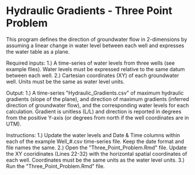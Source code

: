 # Hydraulic Gradients - Three Point Problem
This program defines the direction of groundwater flow in 2-dimensions by assuming a linear change in water level between each well and expresses the water table as a plane.

Required inputs: 
1.) A time-series of water levels from three wells (see example files). Water levels must be expressed relative to the same datum between each well.
2.) Cartesian coordinates (XY) of each groundwater well. Units must be the same as water level units. 

Output: 
1.) A time-series "Hydraulic_Gradients.csv" of maximum hydraulic gradients (slope of the plane), and direction of maximum gradients (inferred direction of groundwater flow), and the corresponding water levels for each calculation. Gradient is unitless (L/L) and direction is reported in degrees from the positive Y-axis (or degrees from north if the well coordinates are in UTM).  

Instructions: 
1.) Update the water levels and Date & Time columns within each of the example Well_#.csv time-series file. Keep the date format and file names the same.
2.) Open the "Three_Point_Problem.Rmd" file. Update the XY cooridinates (Lines 22-32) with the horizontal spatial coordinates of each well. Coordinates must be the same units as the water level units. 
3.) Run the "Three_Point_Problem.Rmd" file. 
